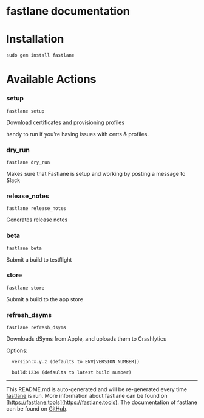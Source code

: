 fastlane documentation
================
# Installation
```
sudo gem install fastlane
```
# Available Actions
### setup
```
fastlane setup
```
Download certificates and provisioning profiles

handy to run if you're having issues with certs & profiles.
### dry_run
```
fastlane dry_run
```
Makes sure that Fastlane is setup and working by posting a message to Slack
### release_notes
```
fastlane release_notes
```
Generates release notes
### beta
```
fastlane beta
```
Submit a build to testflight
### store
```
fastlane store
```
Submit a build to the app store
### refresh_dsyms
```
fastlane refresh_dsyms
```
Downloads dSyms from Apple, and uploads them to Crashlytics

  Options:

      version:x.y.z (defaults to ENV[VERSION_NUMBER])

      build:1234 (defaults to latest build number)

----

This README.md is auto-generated and will be re-generated every time [fastlane](https://fastlane.tools) is run.
More information about fastlane can be found on [https://fastlane.tools](https://fastlane.tools).
The documentation of fastlane can be found on [GitHub](https://github.com/fastlane/fastlane/tree/master/fastlane).
